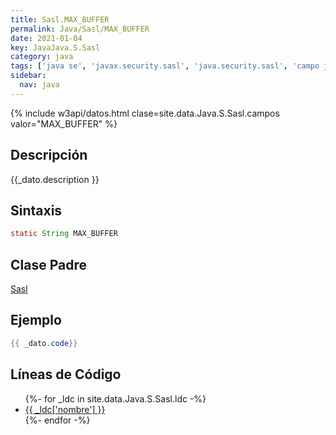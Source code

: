 ```yaml
---
title: Sasl.MAX_BUFFER
permalink: Java/Sasl/MAX_BUFFER
date: 2021-01-04
key: JavaJava.S.Sasl
category: java
tags: ['java se', 'javax.security.sasl', 'java.security.sasl', 'campo java', 'Java 1.5']
sidebar: 
  nav: java
---
```


{% include w3api/datos.html clase=site.data.Java.S.Sasl.campos valor="MAX_BUFFER" %}

## Descripción
{{_dato.description }}

## Sintaxis
~~~java
static String MAX_BUFFER
~~~

## Clase Padre
[Sasl](/Java/Sasl/)

## Ejemplo
~~~java
{{ _dato.code}}
~~~

## Líneas de Código
<ul>
{%- for _ldc in site.data.Java.S.Sasl.ldc -%}
   <li>
       <a href="{{_ldc['url'] }}">{{ _ldc['nombre'] }}</a>
   </li>
{%- endfor -%}
</ul>
